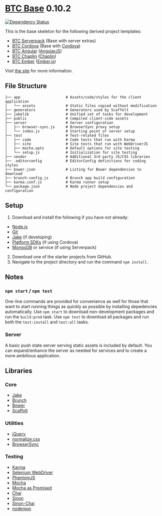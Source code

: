 # [BTC Base](http://jupl.github.io/btc/) 0.10.2
[![Dependency Status](https://gemnasium.com/jupl/btc.png)](https://gemnasium.com/jupl/btc)

This is the base skeleton for the following derived project templates:
- [BTC Serverpack](https://github.com/jupl/btc-serverpack) (Base with server extras)
- [BTC Cordova](https://github.com/jupl/btc-cordova) (Base with [Cordova](http://cordova.apache.org/))
- [BTC Angular](https://github.com/jupl/btc-angular) ([AngularJS](http://angularjs.org/))
- [BTC Chaplin](https://github.com/jupl/btc-chaplin) ([Chaplin](http://chaplinjs.org/))
- [BTC Ember](https://github.com/jupl/btc-ember) ([Ember.js](http://emberjs.com/))

Visit [the site](http://jupl.github.io/btc/) for more information.

## File Structure
    ├── app                     # Assets/code/styles for the client application
    │   └── assets              # Static files copied without modification
    ├── generators              # Generators used by Scaffolt
    ├── jakelib                 # Unified set of tasks for development
    ├── public                  # Compiled client-side assets
    ├── server                  # Server configuration
    │   ├── browser-sync.js     # BrowserSync proxy setup
    │   └── index.js            # Starting point of server setup
    ├── test                    # Test-related files
    │   ├── code                # Code tests that run with Karma
    │   ├── site                # Site tests that run with WebDriverJS
    │   ├── mocha.opts          # Default options for site testing
    │   └── setup.js            # Initialization for site testing
    ├── vendor                  # Additional 3rd party JS/CSS libraries
    ├── .editorconfig           # EditorConfig definitions for coding styles
    ├── bower.json              # Listing for Bower dependencies to download
    ├── brunch-config.js        # Brunch app build configuration
    ├── karma.conf.js           # Karma runner setup
    └── package.json            # Node project dependencies and configuration


## Setup
1. Download and install the following if you have not already:
  - [Node.js](http://nodejs.org/download/)
  - [Git](http://git-scm.com/downloads)
  - [Jake](https://github.com/mde/jake#installing-with-npm) (if developing)
  - [Platform SDKs](https://github.com/apache/cordova-cli#requirements) (if using Cordova)
  - [MongoDB](http://www.mongodb.org/) or service (if using Serverpack)
2. Download one of the starter projects from GitHub.
3. Navigate to the project directory and run the command `npm install`.


## Notes

### `npm start` / `npm test`
One-line commands are provided for convenience as well for those that want to start running things as quickly as possible by installing depedencies automatically. Use `npm start` to download non-development packages and run the `build:prod` task. Use `npm test` to download all packages and run both the `test:install` and `test:all` tasks.

### Server
A basic push state server serving static assets is included by default. You can expand/enhance the server as needed for services and to create a more ambitious application.


## Libraries

### Core
- [Jake](https://github.com/mde/jake)
- [Brunch](http://brunch.io/)
- [Bower](http://bower.io/)
- [Scaffolt](https://github.com/paulmillr/scaffolt)

### Utilities
- [jQuery](http://jquery.com)
- [normalize.css](http://necolas.github.io/normalize.css/)
- [BrowserSync](http://browsersync.io/)

### Testing
- [Karma](http://karma-runner.github.io/)
- [Selenium WebDriver](https://code.google.com/p/selenium/wiki/WebDriverJs)
- [PhantomJS](http://phantomjs.org/)
- [Mocha](http://visionmedia.github.com/mocha/)
- [Mocha as Promised](https://github.com/domenic/mocha-as-promised)
- [Chai](http://chaijs.com/)
- [Sinon](http://sinonjs.org/)
- [Sinon-Chai](https://github.com/domenic/sinon-chai)
- [nodemon](http://remy.github.io/nodemon/)
